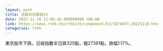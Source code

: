```yaml
---
layout: post
title: 日股半日跌逾1%
date: 2022-11-10 11:05:26.000000000 +08:00
link: https://news.rthk.hk/rthk/ch/component/k2/1674973-20221110.htm
categories: rthk
---
```


東京股市下跌。日經指數半日跌325點，報27391點，跌幅1.17%。
